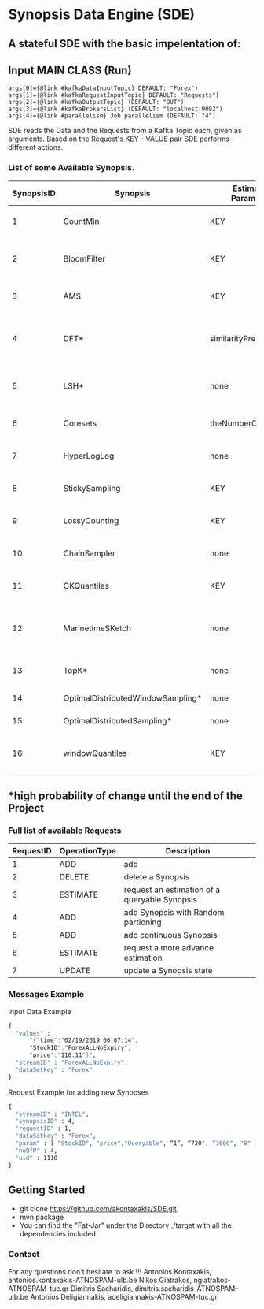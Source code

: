 # **Synopsis Data Engine (SDE)**

## A stateful SDE with the basic impelentation of:

## Input MAIN CLASS (Run)
~~~
args[0]={@link #kafkaDataInputTopic} DEFAULT: "Forex")
args[1]={@link #kafkaRequestInputTopic} DEFAULT: "Requests")
args[2]={@link #kafkaOutputTopic} (DEFAULT: "OUT")
args[3]={@link #kafkaBrokersList} (DEFAULT: "localhost:9092")
args[4]={@link #parallelism} Job parallelism (DEFAULT: "4")
~~~

SDE reads the Data and the Requests from a Kafka Topic each, given as arguments.
Based on the Request's KEY - VALUE pair SDE performs different actions.

### List of some Available Synopsis.

| SynopsisID | Synopsis| Estimation Parameters| Estimates| Mostly Used|	Parameters|
| ---------- | ------- | ---------------------|----------|------------|-----------|
|1|	CountMin |	KEY |	Count|	Frequent Itemsets|	KeyField, ValueField,OperationMode, epsilon, cofidence, seed |
|2|	BloomFilter| KEY |	Member of a Set| 	Membership|	KeyField, ValueField,OperationMode, numberOfElements, FalsePositive|
|3|	AMS|	KEY|	 L2 norm, innerProduct, Count|	Frequent Itemsets|	KeyField, ValueField,OperationMode, Depth, Buckets|
|4|	DFT*|	similarityPresentance|	Fourier Coefficients|	Correlation|	KeyField, ValueField,  timeField,OperationMode,Interval in Seconds, Basic Window Size in Seconds, Sliding Window Size in Seconds , #coefficients|
|5|	LSH*	|none	|BucketID - Projected features	|Correlation|	KeyField, ValueField,OperationMode, windowSize, Dimensions, numberOfBuckets|
|6|	Coresets|	theNumberOfClustersK|	Coresets used for kmeans|	Clustering|	KeyField, ValueField,OperationMode, maxBucketSize,dimensions|
|7|	HyperLogLog|	none	|Cardinality	|Cardinality	|keyField, ValueField, OperationMode, rsd ( relative standard deviation )|
|8|	StickySampling	|KEY	|FrequentItems, isFrequent, Count|	Frequent Itemsets	|keyField, ValueField, OperationMode, support, epsilon, probabilityofFailure|
|9|	LossyCounting|	KEY|	Count, FrequentItems	|Frequent Itemsets	|keyField, ValueField, OperationMode, epsilon ( the maximum error bound )|
|10|	ChainSampler|	none|	Sample of the data|	Sampling|	keyField,  ValueField, OperationMode, size of sample, size of the window|
|11|	GKQuantiles|	KEY|	Quantile	|Quantiles|keyField , ValueField, OperationMode, epsilon ( the maximum error bound )|
|12|	MarinetimeSKetch|	none	|Ship positions(Sample)|	Sampling	|keyField, ValueField, OperationMode,  minsamplingperiod, minimumDistance, speed(knots) ,corse(degrees)| 
|13|	TopK*|	none|	TopK|	TopK|	keyField, ValueField, OperationMode, numberOfK, countDown|
|14|	OptimalDistributedWindowSampling*	|none	|Sample of the data	|Sampling|	keyField, ValueField, OperationMode, windowSize|
|15|	OptimalDistributedSampling*|	none	|Sample of the data|	Sampling|	keyField, ValueField, OperationMode|
|16|	windowQuantiles|	KEY|	Quantile|	Quantiles	|keyField , ValueField, OperationMode, epsilon ( the maximum error bound ),windowSize|

*high probability of change until the end of the Project
---
### Full list of available Requests

|RequestID|	OperationType|Description|
| --------| ----------   |-----------|
|1|	ADD|add| Synopsis with Keyed partitioning| 
|2|	DELETE|delete a Synopsis|
|3|	ESTIMATE|request an estimation of a queryable Synopsis|
|4|	ADD|add Synopsis with Random partioning|
|5|	ADD|add continuous Synopsis|
|6|	ESTIMATE|request a more advance estimation|
|7|	UPDATE|	update a Synopsis state|


### Messages Example

Input Data Example
```sh
{
  "values" : 
	  "{"time":"02/19/2019 06:07:14",
	  "StockID":"ForexALLNoExpiry",
	  "price":"110.11"}",
  "streamID" : "ForexALLNoExpiry",
  "dataSetkey" : "Forex"
}

```
Request  Example for adding new Synopses
```sh
{
  "streamID" : "INTEL",
  "synopsisID" : 4,
  "requestID" : 1,
  "dataSetkey" : "Forex",
  "param" : [ "StockID", "price","Queryable", “1“, “720", “3600", "8" ],
  "noOfP" : 4,
  "uid" : 1110
}


```

## Getting Started

- git clone https://github.com/akontaxakis/SDE.git
- mvn package
- You can find the  "Fat-Jar" under the Directory ./target with all the dependencies included

### Contact

For any questions don't hesitate to ask.!!!
Antonios Kontaxakis, antonios.kontaxakis-ATNOSPAM-ulb.be
Nikos Giatrakos, ngiatrakos-ATNOSPAM-tuc.gr
Dimitris Sacharidis, dimitris.sacharidis-ATNOSPAM-ulb.be
Antonios Deligiannakis, adeligiannakis-ATNOSPAM-tuc.gr





